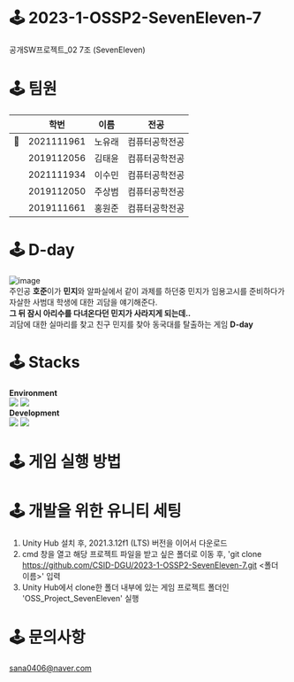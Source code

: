 # 🕹 2023-1-OSSP2-SevenEleven-7
공개SW프로젝트_02 7조 (SevenEleven)  
  
  
# 🕹 팀원
| | 학번       | 이름   |  전공     |
|-- | ---------- | ------ |---------- |
|👑 | 2021111961 | 노유래 | 컴퓨터공학전공  |
| | 2019112056 | 김태윤 | 컴퓨터공학전공  |
| | 2021111934 | 이수민 | 컴퓨터공학전공 |
| | 2019112050 | 주상범 | 컴퓨터공학전공 |
| | 2019111661 | 홍원준 | 컴퓨터공학전공 |  

  
# 🕹 D-day
![image](https://github.com/CSID-DGU/2023-1-OSSP2-SevenEleven-7/assets/127471190/75d4ede8-7e15-46b7-8316-66948f0770a7)  
주인공 **호준**이가 **민지**와 알파실에서 같이 과제를 하던중 민지가 임용고시를 준비하다가 자살한 사범대 학생에 대한 괴담을 얘기해준다.  
**그 뒤 잠시 아리수를 다녀온다던 민지가 사라지게 되는데..**  
괴담에 대한 실마리를 찾고 친구 민지를 찾아 동국대를 탈출하는 게임 **D-day**

  
# 🕹 Stacks
**Environment**  
<img src="https://img.shields.io/badge/github-%23121011.svg?style=for-the-badge&logo=github&logoColor=white">
<img src="https://img.shields.io/badge/Notion-%23000000.svg?style=for-the-badge&logo=notion&logoColor=white">  
**Development**  
<img src="https://img.shields.io/badge/unity-%23000000.svg?style=for-the-badge&logo=unity&logoColor=white">
<img src="https://img.shields.io/badge/c%23-%23239120.svg?style=for-the-badge&logo=c-sharp&logoColor=white">

  
# 🕹 게임 실행 방법

  

   
# 🕹 개발을 위한 유니티 세팅
1. Unity Hub 설치 후, 2021.3.12f1 (LTS) 버전을 이어서 다운로드
2. cmd 창을 열고 해당 프로젝트 파일을 받고 싶은 폴더로 이동 후, 'git clone https://github.com/CSID-DGU/2023-1-OSSP2-SevenEleven-7.git <폴더 이름>' 입력
3. Unity Hub에서 clone한 폴더 내부에 있는 게임 프로젝트 폴더인 'OSS_Project_SevenEleven' 실행
  
  
# 🕹 문의사항
sana0406@naver.com
